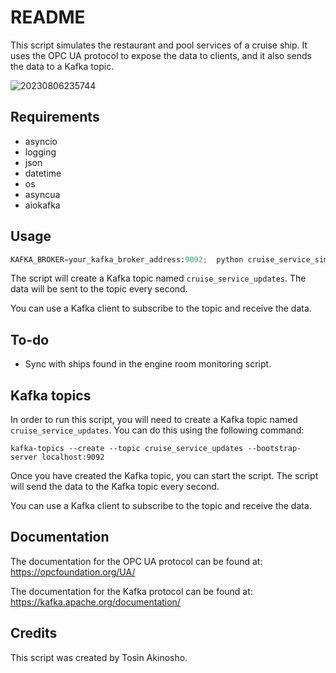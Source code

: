 # README

This script simulates the restaurant and pool services of a cruise ship. It uses the OPC UA protocol to expose the data to clients, and it also sends the data to a Kafka topic.

![20230806235744](https://i.imgur.com/Un9iD2M.png)
## Requirements

* asyncio
* logging
* json
* datetime
* os
* asyncua
* aiokafka

## Usage

```python
KAFKA_BROKER=your_kafka_broker_address:9092;  python cruise_service_simulator.py
```

The script will create a Kafka topic named `cruise_service_updates`. The data will be sent to the topic every second.

You can use a Kafka client to subscribe to the topic and receive the data.

## To-do
* Sync with ships found in the engine room monitoring script.

## Kafka topics

In order to run this script, you will need to create a Kafka topic named `cruise_service_updates`. You can do this using the following command:
```
kafka-topics --create --topic cruise_service_updates --bootstrap-server localhost:9092
```

Once you have created the Kafka topic, you can start the script. The script will send the data to the Kafka topic every second.

You can use a Kafka client to subscribe to the topic and receive the data.

## Documentation

The documentation for the OPC UA protocol can be found at: https://opcfoundation.org/UA/

The documentation for the Kafka protocol can be found at: https://kafka.apache.org/documentation/

## Credits

This script was created by Tosin Akinosho.